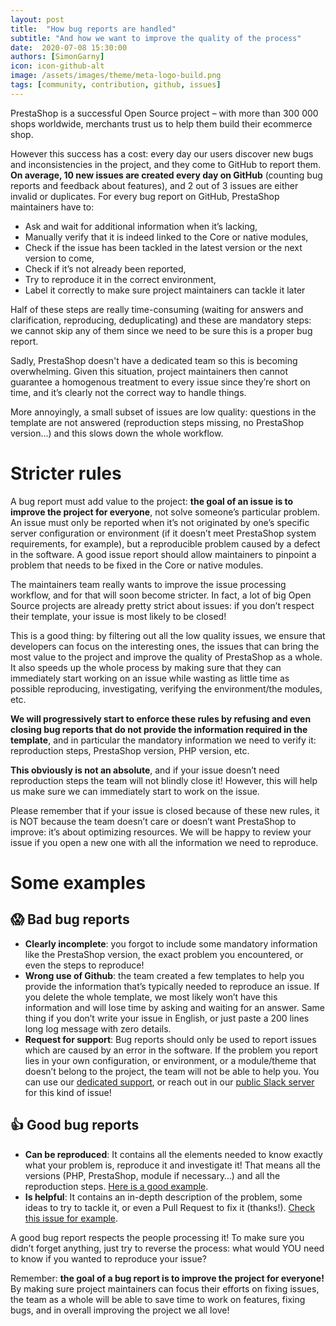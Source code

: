 ```yaml
---
layout: post
title:  "How bug reports are handled"
subtitle: "And how we want to improve the quality of the process"
date:  2020-07-08 15:30:00
authors: [SimonGarny]
icon: icon-github-alt
image: /assets/images/theme/meta-logo-build.png
tags: [community, contribution, github, issues]
---
```


PrestaShop is a successful Open Source project – with more than 300 000 shops worldwide, merchants trust us to help them build their ecommerce shop.

However this success has a cost: every day our users discover new bugs and inconsistencies in the project, and they come to GitHub to report them. **On average, 10 new issues are created every day on GitHub** (counting bug reports and feedback about features), and 2 out of 3 issues are either invalid or duplicates.
For every bug report on GitHub, PrestaShop maintainers have to:
- Ask and wait for additional information when it’s lacking,
- Manually verify that it is indeed linked to the Core or native modules,
- Check if the issue has been tackled in the latest version or the next version to come,
- Check if it’s not already been reported,
- Try to reproduce it in the correct environment,
- Label it correctly to make sure project maintainers can tackle it later

Half of these steps are really time-consuming (waiting for answers and clarification, reproducing, deduplicating) and these are mandatory steps: we cannot skip any of them since we need to be sure this is a proper bug report.

Sadly, PrestaShop doesn't have a dedicated team so this is becoming overwhelming. 
Given this situation, project maintainers then cannot guarantee a homogenous treatment to every issue since they’re short on time, and it’s clearly not the correct way to handle things. 

More annoyingly, a small subset of issues are low quality: questions in the template are not answered (reproduction steps missing, no PrestaShop version…) and this slows down the whole workflow.

# Stricter rules

A bug report must add value to the project: **the goal of an issue is to improve the project for everyone**, not solve someone’s particular problem. An issue must only be reported when it’s not originated by one’s specific server configuration or environment (if it doesn’t meet PrestaShop system requirements, for example), but a reproducible problem caused by a defect in the software. A good issue report should allow maintainers to pinpoint a problem that needs to be fixed in the Core or native modules.

The maintainers team really wants to improve the issue processing workflow, and for that will soon become stricter. In fact, a lot of big Open Source projects are already pretty strict about issues: if you don’t respect their template, your issue is most likely to be closed!

This is a good thing: by filtering out all the low quality issues, we ensure that developers can focus on the interesting ones, the issues that can bring the most value to the project and improve the quality of PrestaShop as a whole. It also speeds up the whole process by making sure that they can immediately start working on an issue while wasting as little time as possible reproducing, investigating, verifying the environment/the modules, etc.

**We will progressively start to enforce these rules by refusing and even closing bug reports that do not provide the information required in the template**, and in particular the mandatory information we need to verify it: reproduction steps, PrestaShop version, PHP version, etc.

**This obviously is not an absolute**, and if your issue doesn’t need reproduction steps the team will not blindly close it! However, this will help us make sure we can immediately start to work on the issue.

Please remember that if your issue is closed because of these new rules, it is NOT because the team doesn’t care or doesn’t want PrestaShop to improve: it’s about optimizing resources. We will be happy to review your issue if you open a new one with all the information we need to reproduce.

# Some examples

## :scream: Bad bug reports

- **Clearly incomplete**: you forgot to include some mandatory information like the PrestaShop version, the exact problem you encountered, or even the steps to reproduce!
- **Wrong use of Github**: the team created a few templates to help you provide the information that’s typically needed to reproduce an issue. If you delete the whole template, we most likely won’t have this information and will lose time by asking and waiting for an answer. Same thing if you don’t write your issue in English, or just paste a 200 lines long log message with zero details.
- **Request for support**: Bug reports should only be used to report issues which are caused by an error in the software. If the problem you report lies in your own configuration, or environment, or a module/theme that doesn’t belong to the project, the team will not be able to help you. You can use our [dedicated support](https://www.prestashop.com/fr/support), or reach out in our [public Slack server](https://github.com/PrestaShop/open-source/tree/master/slack) for this kind of issue!

## :+1: Good bug reports

- **Can be reproduced**: It contains all the elements needed to know exactly what your problem is, reproduce it and investigate it! That means all the versions (PHP, PrestaShop, module if necessary…) and all the reproduction steps. [Here is a good example](https://github.com/PrestaShop/PrestaShop/issues/19815).
- **Is helpful**: It contains an in-depth description of the problem, some ideas to try to tackle it, or even a Pull Request to fix it (thanks!). [Check this issue for example](https://github.com/PrestaShop/PrestaShop/issues/19822).

A good bug report respects the people processing it! To make sure you didn’t forget anything, just try to reverse the process: what would YOU need to know if you wanted to reproduce your issue?

Remember: **the goal of a bug report is to improve the project for everyone!** By making sure project maintainers can focus their efforts on fixing issues, the team as a whole will be able to save time to work on features, fixing bugs, and in overall improving the project we all love!
